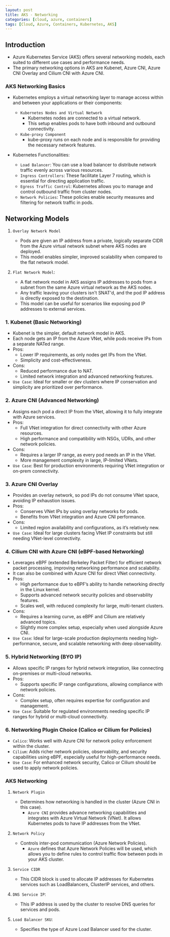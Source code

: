 ```yaml
---
layout: post
title: AKS - Networking
categories: [cloud, azure, containers]
tags: [Cloud, Azure, Containers, Kubernetes, AKS]
---
```


## Introduction
- Azure Kubernetes Service (AKS) offers several networking models, each suited to different use cases and performance needs. 
- The primary networking options in AKS are Kubenet, Azure CNI, Azure CNI Overlay and Cilium CNI with Azure CNI.

### AKS Networking Basics

 - Kubernetes employs a virtual networking layer to manage access within and between your applications or their components:
    + `Kubernetes Nodes and Virtual Network`
        * Kubernetes nodes are connected to a virtual network.
        * This setup enables pods to have both inbound and outbound connectivity.
    + `Kube-proxy Component`
        * kube-proxy runs on each node and is responsible for providing the necessary network features.

- Kubernetes Functionalities:
    + `Load Balancer`: You can use a load balancer to distribute network traffic evenly across various resources.
    + `Ingress Controllers`: These facilitate Layer 7 routing, which is essential for directing application traffic.
    + `Egress Traffic Control`: Kubernetes allows you to manage and control outbound traffic from cluster nodes.
    + `Network Policies`: These policies enable security measures and filtering for network traffic in pods.

## Networking Models

1. `Overlay Network Model` 
    - Pods are given an IP address from a private, logically separate CIDR from the Azure virtual network subnet where AKS nodes are deployed. 
    - This model enables simpler, improved scalability when compared to the flat network model.

2. `Flat Network Model`: 
    - A flat network model in AKS assigns IP addresses to pods from a subnet from the same Azure virtual network as the AKS nodes. 
    - Any traffic leaving your clusters isn't SNAT'd, and the pod IP address is directly exposed to the destination. 
    - This model can be useful for scenarios like exposing pod IP addresses to external services.

### 1. Kubenet (Basic Networking)

- Kubenet is the simpler, default network model in AKS. 
- Each node gets an IP from the Azure VNet, while pods receive IPs from a separate NATed range.
- Pros:
    + Lower IP requirements, as only nodes get IPs from the VNet.
    + Simplicity and cost-effectiveness.
- Cons:
    + Reduced performance due to NAT.
    + Limited network integration and advanced networking features.
- `Use Case`: Ideal for smaller or dev clusters where IP conservation and simplicity are prioritized over performance.

### 2. Azure CNI (Advanced Networking)

- Assigns each pod a direct IP from the VNet, allowing it to fully integrate with Azure services.
- Pros:
    + Full VNet integration for direct connectivity with other Azure resources.
    + High performance and compatibility with NSGs, UDRs, and other network policies.
- Cons:
    + Requires a larger IP range, as every pod needs an IP in the VNet.
    + More management complexity in large, IP-limited VNets.
- `Use Case`: Best for production environments requiring VNet integration or on-prem connectivity.

### 3. Azure CNI Overlay

- Provides an overlay network, so pod IPs do not consume VNet space, avoiding IP exhaustion issues.
- Pros:
    + Conserves VNet IPs by using overlay networks for pods.
    + Benefits from VNet integration and Azure CNI performance.
- Cons:
    + Limited region availability and configurations, as it’s relatively new.
- `Use Case`: Ideal for large clusters facing VNet IP constraints but still needing VNet-level connectivity.

### 4. Cilium CNI with Azure CNI (eBPF-based Networking)

- Leverages eBPF (extended Berkeley Packet Filter) for efficient network packet processing, improving networking performance and scalability. 
- It can also be combined with Azure CNI for direct VNet connectivity.
- Pros:
    + High performance due to eBPF’s ability to handle networking directly in the Linux kernel.
    + Supports advanced network security policies and observability features.
    + Scales well, with reduced complexity for large, multi-tenant clusters.
- Cons:
    + Requires a learning curve, as eBPF and Cilium are relatively advanced topics.
    + Slightly more complex setup, especially when used alongside Azure CNI.
- `Use Case`: Ideal for large-scale production deployments needing high-performance, secure, and scalable networking with deep observability.

### 5. Hybrid Networking (BYO IP)

- Allows specific IP ranges for hybrid network integration, like connecting on-premises or multi-cloud networks.
- Pros:
    + Supports specific IP range configurations, allowing compliance with network policies.
- Cons:
    + Complex setup, often requires expertise for configuration and management.
- `Use Case`: Suitable for regulated environments needing specific IP ranges for hybrid or multi-cloud connectivity.

### 6. Networking Plugin Choice (Calico or Cilium for Policies)

- `Calico`: Works well with Azure CNI for network policy enforcement within the cluster.
- `Cilium`: Adds richer network policies, observability, and security capabilities using eBPF, especially useful for high-performance needs.
- `Use Case`: For enhanced network security, Calico or Cilium should be used to apply network policies.

### AKS Networking

1. `Network Plugin`
    - Determines how networking is handled in the cluster (Azure CNI in this case).
        - `Azure CNI` provides advance networking capabilities and integrates with Azure Virtual Network (VNet). It allows Kubernetes pods to have IP addresses from the VNet.

2. `Network Policy`
    - Controls inter-pod communication (Azure Network Policies).
        - `Azure` defines that Azure Network Policies will be used, which allows you to define rules to control traffic flow between pods in your AKS cluster.

3. `Service CIDR`
    - This CIDR block is used to allocate IP addresses for Kubernetes services such as LoadBalancers, ClusterIP services, and others.

4. `DNS Service IP`:
    - This IP address is used by the cluster to resolve DNS queries for services and pods.

5. `Load Balancer SKU`:
    - Specifies the type of Azure Load Balancer used for the cluster.